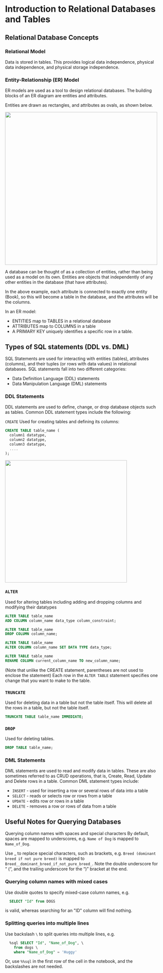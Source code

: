 # Introduction to Relational Databases and Tables

## Relational Database Concepts

### Relational Model
Data is stored in tables. This provides logical data independence, physical data independence, and physical storage independence.

### Entity-Relationship (ER) Model
ER models are used as a tool to design relational databases. The building blocks of an ER diagram are entities and attributes.

Entities are drawn as rectangles, and attributes as ovals, as shown below.

<img src="https://user-images.githubusercontent.com/13508894/277740356-01b3af8e-3227-4f7a-a221-6075c6fd17c2.png" width="500" />

A database can be thought of as a collection of entities, rather than being used as a model on its own. Entities are objects that independently of any other entities in the database (that have attributes).

In the above example, each attribute is connected to exactly one entity (Book), so this will become a table in the database, and the attributes will be the columns.

In an ER model:

* ENTITIES map to TABLES in a relational database
* ATTRIBUTES map to COLUMNS in a table
* A PRIMARY KEY uniquely identifies a specific row in a table.

## Types of SQL statements (DDL vs. DML)
SQL Statements are used for interacting with entities (tables), attributes (columns), and their tuples (or rows with data values) in relational databases. SQL statements fall into two different categories:

* Data Definition Language (DDL) statements
* Data Manipulation Language (DML) statements

### DDL Statements
DDL statements are used to define, change, or drop database objects such as tables. Common DDL statement types include the following:

`CREATE`
Used for creating tables and defining its columns:
```sql
CREATE TABLE table_name (
  column1 datatype,
  column2 datatype,
  column3 datatype,
  ....
);
```

<img src="https://user-images.githubusercontent.com/13508894/277741820-20d01cd3-f078-4afa-bdf6-4e7cf68a5f29.png" width="400" />

### `ALTER`
Used for altering tables including adding and dropping columns and modifying their datatypes
```sql
ALTER TABLE table_name
ADD COLUMN column_name data_type column_constraint;

ALTER TABLE table_name
DROP COLUMN column_name;

ALTER TABLE table_name
ALTER COLUMN column_name SET DATA TYPE data_type;

ALTER TABLE table_name
RENAME COLUMN current_column_name TO new_column_name;
```
(Note that unlike the CREATE statement, parentheses are not used to enclose the statement) Each row in the `ALTER TABLE` statement specifies one change that you want to make to the table.

### `TRUNCATE`
Used for deleting data in a table but not the table itself. This will delete all the rows in a table, but not the table itself.
```sql
TRUNCATE TABLE table_name IMMEDIATE;
```

### `DROP`
Used for deleting tables.
```sql
DROP TABLE table_name;
```

### DML Statements
DML statements are used to read and modify data in tables. These are also sometimes referred to as CRUD operations, that is, Create, Read, Update and Delete rows in a table. Common DML statement types include:

* `INSERT` - used for inserting a row or several rows of data into a table
* `SELECT` - reads or selects row or rows from a table
* `UPDATE` - edits row or rows in a table
* `DELETE` - removes a row or rows of data from a table

## Useful Notes for Querying Databases
Querying column names with spaces and special characters
By default, spaces are mapped to underscores, e.g. `Name of Dog` is mapped to `Name_of_Dog`.

Use _ to replace special characters, such as brackets, e.g. `Breed (dominant breed if not pure breed)` is mapped to `Breed__dominant_breed_if_not_pure_breed_`. Note the double underscore for “ (“, and the trailing underscore for the “)” bracket at the end.

### Querying column names with mixed cases
Use double quotes to specify mixed-case column names, e.g.
```sql
  SELECT "Id" from DOGS
```
is valid, whereas searching for an "ID" column will find nothing.

### Splitting queries into multiple lines
Use backslash `\` to split queries into multiple lines, e.g.
```sql
  %sql SELECT "Id", "Name_of_Dog", \
    from dogs \
    where "Name_of_Dog" = 'Huggy'
```
Or, use `%%sql` in the first row of the cell in the notebook, and the backslashes are not needed.
